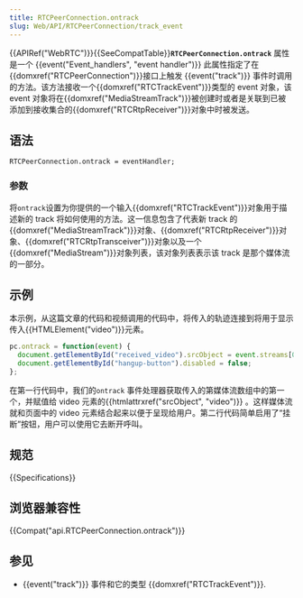 ```yaml
---
title: RTCPeerConnection.ontrack
slug: Web/API/RTCPeerConnection/track_event
---
```


{{APIRef("WebRTC")}}{{SeeCompatTable}}**`RTCPeerConnection.ontrack`** 属性是一个 {{event("Event_handlers", "event handler")}} 此属性指定了在{{domxref("RTCPeerConnection")}}接口上触发 {{event("track")}} 事件时调用的方法。该方法接收一个{{domxref("RTCTrackEvent")}}类型的 event 对象，该 event 对象将在{{domxref("MediaStreamTrack")}}被创建时或者是关联到已被添加到接收集合的{{domxref("RTCRtpReceiver")}}对象中时被发送。

## 语法

```plain
RTCPeerConnection.ontrack = eventHandler;
```

### 参数

将`ontrack`设置为你提供的一个输入{{domxref("RTCTrackEvent")}}对象用于描述新的 track 将如何使用的方法。这一信息包含了代表新 track 的{{domxref("MediaStreamTrack")}}对象、{{domxref("RTCRtpReceiver")}}对象、{{domxref("RTCRtpTransceiver")}}对象以及一个{{domxref("MediaStream")}}对象列表，该对象列表表示该 track 是那个媒体流的一部分。

## 示例

本示例，从这篇文章的代码和视频调用的代码中，将传入的轨迹连接到将用于显示传入{{HTMLElement("video")}}元素。

```js
pc.ontrack = function(event) {
  document.getElementById("received_video").srcObject = event.streams[0];
  document.getElementById("hangup-button").disabled = false;
};
```

在第一行代码中，我们的`ontrack` 事件处理器获取传入的第媒体流数组中的第一个，并赋值给 video 元素的{{htmlattrxref("srcObject", "video")}} 。这样媒体流就和页面中的 video 元素结合起来以便于呈现给用户。第二行代码简单启用了“挂断”按钮，用户可以使用它去断开呼叫。

## 规范

{{Specifications}}

## 浏览器兼容性

{{Compat("api.RTCPeerConnection.ontrack")}}

## 参见

- {{event("track")}} 事件和它的类型 {{domxref("RTCTrackEvent")}}.
